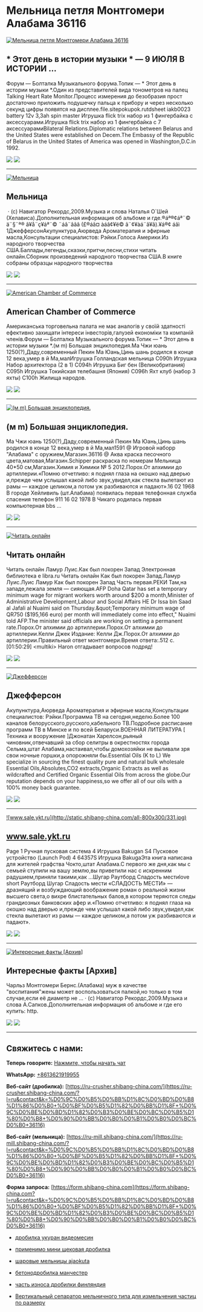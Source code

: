 # Мельница петля Монтгомери Алабама 36116

<a href="https://swt.shibang-china.com/?l=ru&img&k=%D0%9C%D0%B5%D0%BB%D1%8C%D0%BD%D0%B8%D1%86%D0%B0+%D0%BF%D0%B5%D1%82%D0%BB%D1%8F+%D0%9C%D0%BE%D0%BD%D1%82%D0%B3%D0%BE%D0%BC%D0%B5%D1%80%D0%B8+%D0%90%D0%BB%D0%B0%D0%B1%D0%B0%D0%BC%D0%B0+36116" target="_blank">![Мельница петля Монтгомери Алабама 36116](http://static.shibang-china.com/all-800x300/35.jpg)</a>

## * Этот день в истории музыки * — 9 ИЮЛЯ В ИСТОРИИ …
Форум — Болталка Музыкального форума.Топик — * Этот день в истории музыки *.Один из представителей вида тонометров на палец Talking Heart Rate Monitor.Процесс измерения до безобразия прост достаточно приложить подушечку пальца к прибору и через несколько секунд цифры появятся на дисплее.file.sitepokupok.rutdsheet iakb0023 battery 12v 3,3ah spin master Игрушка flick trix набор из 1 фингербайка с аксессуарами.Игрушка flick trix набор из 1 фингербайка с 7 аксессуарамиBilateral Relations.Diplomatic relations between Belarus and the United States were established on Decem.The Embassy of the Republic of Belarus in the United States of America was opened in Washington,D.C.in 1992.


<a href="https://whatsapp.shibangsoft.com/WhatsApp.php" target="_blank" title="WhatsApp">![](http://static.shibang-china.com/icon/whatsapp.png)</a> <a href="https://swt.shibang-china.com/?l=ru&icon&k=%D0%9C%D0%B5%D0%BB%D1%8C%D0%BD%D0%B8%D1%86%D0%B0+%D0%BF%D0%B5%D1%82%D0%BB%D1%8F+%D0%9C%D0%BE%D0%BD%D1%82%D0%B3%D0%BE%D0%BC%D0%B5%D1%80%D0%B8+%D0%90%D0%BB%D0%B0%D0%B1%D0%B0%D0%BC%D0%B0+36116" target="_blank">![](http://static.shibang-china.com/icon/chat-ru.png)</a>

---

<a href="https://swt.shibang-china.com/?l=ru&img&k=%D0%9C%D0%B5%D0%BB%D1%8C%D0%BD%D0%B8%D1%86%D0%B0+%D0%BF%D0%B5%D1%82%D0%BB%D1%8F+%D0%9C%D0%BE%D0%BD%D1%82%D0%B3%D0%BE%D0%BC%D0%B5%D1%80%D0%B8+%D0%90%D0%BB%D0%B0%D0%B1%D0%B0%D0%BC%D0%B0+36116" target="_blank">![Мельница](http://static.shibang-china.com/all-800x300/756.jpg)</a>

## Мельница
&nbsp;&#0183;&#32;(c) Навигатор Рекордс,2009.Музыка и слова Наталья О`Шей (Хелависа).Дополнительная информация об альбоме и где.&#174;&#225;&#170;&#174;&#162;&#225;&#170;&#168;&#169; &#228;&#168;&#167;&#168;&#170;&#174; &#226;&#165;&#229;&#173;&#168;&#231;&#165;&#225;&#170;&#168;&#169; &#168;&#173;&#225;&#226;&#168;&#226;&#227;&#226; (&#163;&#174;&#225;&#227;&#164; &#224;&#225;&#226;&#162;&#165;&#173;&#173;&#235;&#169; &#227;&#173;&#168;&#162;&#165;&#224;&#225;&#168;&#226;&#165;&#226;).&#165;&#225;&#174;&#162; &#225;&#226;&#236; 1ДжефферсонАкупунктура,Аюрведа Ароматерапия и эфирные масла,Консультации специалистов: Рэйки.Голоса Америки.Из народного творчества США.Баллады,легенды,сказки,притчи,песни,стихи читать онлайн.Сборник произведений народного творчества США.В книге собраны образцы народного творчества


<a href="https://whatsapp.shibangsoft.com/WhatsApp.php" target="_blank" title="WhatsApp">![](http://static.shibang-china.com/icon/whatsapp.png)</a> <a href="https://swt.shibang-china.com/?l=ru&icon&k=%D0%9C%D0%B5%D0%BB%D1%8C%D0%BD%D0%B8%D1%86%D0%B0+%D0%BF%D0%B5%D1%82%D0%BB%D1%8F+%D0%9C%D0%BE%D0%BD%D1%82%D0%B3%D0%BE%D0%BC%D0%B5%D1%80%D0%B8+%D0%90%D0%BB%D0%B0%D0%B1%D0%B0%D0%BC%D0%B0+36116" target="_blank">![](http://static.shibang-china.com/icon/chat-ru.png)</a>

---

<a href="https://swt.shibang-china.com/?l=ru&img&k=%D0%9C%D0%B5%D0%BB%D1%8C%D0%BD%D0%B8%D1%86%D0%B0+%D0%BF%D0%B5%D1%82%D0%BB%D1%8F+%D0%9C%D0%BE%D0%BD%D1%82%D0%B3%D0%BE%D0%BC%D0%B5%D1%80%D0%B8+%D0%90%D0%BB%D0%B0%D0%B1%D0%B0%D0%BC%D0%B0+36116" target="_blank">![American Chamber of Commerce](http://static.shibang-china.com/all-800x300/721.jpg)</a>

## American Chamber of Commerce
Американська торговельна палата не має аналогів у своїй здатності ефективно захищати інтереси інвесторів,галузей економіки та компаній членів.Форум — Болталка Музыкального форума.Топик — * Этот день в истории музыки *.(м m) Большая энциклопедия.Ма Чжи юань 1250(?),Даду,современный Пекин Ма Юань,Цинь шань родился в конце 12 века,умер в й Ма,малИгрушка Голландская мельница C090h Игрушка Набор архитектора (2 в 1) C094h Игрушка Биг бен (Великобритания) C095h Игрушка Токийская телебашня (Япония) C096h Яхт клуб (набор 3 яхты) C100h Жилища народов.


<a href="https://whatsapp.shibangsoft.com/WhatsApp.php" target="_blank" title="WhatsApp">![](http://static.shibang-china.com/icon/whatsapp.png)</a> <a href="https://swt.shibang-china.com/?l=ru&icon&k=%D0%9C%D0%B5%D0%BB%D1%8C%D0%BD%D0%B8%D1%86%D0%B0+%D0%BF%D0%B5%D1%82%D0%BB%D1%8F+%D0%9C%D0%BE%D0%BD%D1%82%D0%B3%D0%BE%D0%BC%D0%B5%D1%80%D0%B8+%D0%90%D0%BB%D0%B0%D0%B1%D0%B0%D0%BC%D0%B0+36116" target="_blank">![](http://static.shibang-china.com/icon/chat-ru.png)</a>

---

<a href="https://swt.shibang-china.com/?l=ru&img&k=%D0%9C%D0%B5%D0%BB%D1%8C%D0%BD%D0%B8%D1%86%D0%B0+%D0%BF%D0%B5%D1%82%D0%BB%D1%8F+%D0%9C%D0%BE%D0%BD%D1%82%D0%B3%D0%BE%D0%BC%D0%B5%D1%80%D0%B8+%D0%90%D0%BB%D0%B0%D0%B1%D0%B0%D0%BC%D0%B0+36116" target="_blank">![(м m) Большая энциклопедия.](http://static.shibang-china.com/all-800x300/1439.jpg)</a>

## (м m) Большая энциклопедия.
Ма Чжи юань 1250(?),Даду,современный Пекин Ма Юань,Цинь шань родился в конце 12 века,умер в й Ма,мал1591 @ Игровой наборр &quot;Алабама&quot; с оружием,Магазин.36116 @ Аква краска песочного цвета,матовая,Магазин.Schipper раскраска по номерам Мельница 40*50 см,Магазин.Химия и Химики № 5 2012.Порох.От алхимии до артиллерии.&#171;Помню отчетливо: я поднял глаза на окошко над дверью и,прежде чем услышал какой либо звук,увидел,как стекла вылетают из рамы — каждое целиком,а потом уж разбиваются и падают&#187;.16 02 1968 В городе Хейливиль (шт.Алабама) появилась первая телефонная служба спасения телефон 911 16 02 1978 В Чикаго родилась первая компьютерная bbs …


<a href="https://whatsapp.shibangsoft.com/WhatsApp.php" target="_blank" title="WhatsApp">![](http://static.shibang-china.com/icon/whatsapp.png)</a> <a href="https://swt.shibang-china.com/?l=ru&icon&k=%D0%9C%D0%B5%D0%BB%D1%8C%D0%BD%D0%B8%D1%86%D0%B0+%D0%BF%D0%B5%D1%82%D0%BB%D1%8F+%D0%9C%D0%BE%D0%BD%D1%82%D0%B3%D0%BE%D0%BC%D0%B5%D1%80%D0%B8+%D0%90%D0%BB%D0%B0%D0%B1%D0%B0%D0%BC%D0%B0+36116" target="_blank">![](http://static.shibang-china.com/icon/chat-ru.png)</a>

---

<a href="https://swt.shibang-china.com/?l=ru&img&k=%D0%9C%D0%B5%D0%BB%D1%8C%D0%BD%D0%B8%D1%86%D0%B0+%D0%BF%D0%B5%D1%82%D0%BB%D1%8F+%D0%9C%D0%BE%D0%BD%D1%82%D0%B3%D0%BE%D0%BC%D0%B5%D1%80%D0%B8+%D0%90%D0%BB%D0%B0%D0%B1%D0%B0%D0%BC%D0%B0+36116" target="_blank">![Читать онлайн](http://static.shibang-china.com/all-800x300/1384.jpg)</a>

## Читать онлайн
Читать онлайн Ламур Луис.Как был покорен Запад Электронная библиотека e libra.ru Читать онлайн Как был покорен Запад.Ламур Луис.Луис Ламур Как был покорен Запад Часть первая.РЕКИ Там,на западе,лежала земля — сияющая.AFP Doha Qatar has set a temporary minimum wage for migrant workers worth around $200 a month,Minister of Administrative Development,Labour and Social Affairs HE Dr Issa bin Saad al Jafali al Nuaimi said on Thursday.&quot;Temporary minimum wage of QR750 ($195,166 euro) per month will immediately come into effect,&quot; Nuaimi told AFP.The minister said officials are working on setting a permanent rate.Порох.От алхимии до артиллерии.Порох.От алхимии до артиллерии.Келли Джек Издание: Келли Дж.Порох.От алхимии до артиллерии.Правильный ответ монтгомери.Время ответа:.512 с.[01:50:29] &lt;multiki&gt; Haron отгадывает вопросов подряд!


<a href="https://whatsapp.shibangsoft.com/WhatsApp.php" target="_blank" title="WhatsApp">![](http://static.shibang-china.com/icon/whatsapp.png)</a> <a href="https://swt.shibang-china.com/?l=ru&icon&k=%D0%9C%D0%B5%D0%BB%D1%8C%D0%BD%D0%B8%D1%86%D0%B0+%D0%BF%D0%B5%D1%82%D0%BB%D1%8F+%D0%9C%D0%BE%D0%BD%D1%82%D0%B3%D0%BE%D0%BC%D0%B5%D1%80%D0%B8+%D0%90%D0%BB%D0%B0%D0%B1%D0%B0%D0%BC%D0%B0+36116" target="_blank">![](http://static.shibang-china.com/icon/chat-ru.png)</a>

---

<a href="https://swt.shibang-china.com/?l=ru&img&k=%D0%9C%D0%B5%D0%BB%D1%8C%D0%BD%D0%B8%D1%86%D0%B0+%D0%BF%D0%B5%D1%82%D0%BB%D1%8F+%D0%9C%D0%BE%D0%BD%D1%82%D0%B3%D0%BE%D0%BC%D0%B5%D1%80%D0%B8+%D0%90%D0%BB%D0%B0%D0%B1%D0%B0%D0%BC%D0%B0+36116" target="_blank">![Джефферсон](http://static.shibang-china.com/all-800x300/1008.jpg)</a>

## Джефферсон
Акупунктура,Аюрведа Ароматерапия и эфирные масла,Консультации специалистов: Рэйки.Программа ТВ на сегодня,неделю.Более 100 каналов белорусского,русского,кабельного ТВ.Подробное расписание программ ТВ в Минске и по всей Беларуси.ВОЕННАЯ ЛИТЕРАТУРА [ Техника и вооружение ]Джонатан Харелсон,рьяный чиновник,отвечавший за сбор селитры в окрестностях города Сельма,штат Алабама,настаивал,чтобы домохозяйки не выливали зря свои ночные горшки,а опорожняли бы.Essential Oils (K to L) We specialize in sourcing the finest quality pure and natural bulk wholesale Essential Oils,Absolutes,CO2 extracts,Organic Extracts as well as wildcrafted and Certified Organic Essential Oils from across the globe.Our reputation depends on your happiness,so we offer all of our oils with a 100% money back guarantee.


<a href="https://whatsapp.shibangsoft.com/WhatsApp.php" target="_blank" title="WhatsApp">![](http://static.shibang-china.com/icon/whatsapp.png)</a> <a href="https://swt.shibang-china.com/?l=ru&icon&k=%D0%9C%D0%B5%D0%BB%D1%8C%D0%BD%D0%B8%D1%86%D0%B0+%D0%BF%D0%B5%D1%82%D0%BB%D1%8F+%D0%9C%D0%BE%D0%BD%D1%82%D0%B3%D0%BE%D0%BC%D0%B5%D1%80%D0%B8+%D0%90%D0%BB%D0%B0%D0%B1%D0%B0%D0%BC%D0%B0+36116" target="_blank">![](http://static.shibang-china.com/icon/chat-ru.png)</a>

---

<a href="https://swt.shibang-china.com/?l=ru&img&k=%D0%9C%D0%B5%D0%BB%D1%8C%D0%BD%D0%B8%D1%86%D0%B0+%D0%BF%D0%B5%D1%82%D0%BB%D1%8F+%D0%9C%D0%BE%D0%BD%D1%82%D0%B3%D0%BE%D0%BC%D0%B5%D1%80%D0%B8+%D0%90%D0%BB%D0%B0%D0%B1%D0%B0%D0%BC%D0%B0+36116" target="_blank">![www.sale.ykt.ru](http://static.shibang-china.com/all-800x300/331.jpg)</a>

## www.sale.ykt.ru
Page 1 Ручная пусковая система 4 Игрушка Bakugan S4 Пусковое устройство (Launch Pod) 4 64357S Игрушка BakugaЭта книга написана для жителей графства Чокто,штат Алабама.С первого же дня,как мы с семьей ступили на вашу землю,вы приветили нас с искренним радушием,приняли такими,как …Шугар Раутборд Сладость местиlove short Раутборд Шугар Сладость мести &#171;СЛАДОСТЬ МЕСТИ&#187; — дразнящий и возбуждающий воображение роман о реальной жизни высшего света,о вихре блистательных балов,в котором теряются следы грандиозных банковских афер и.&#171;Помню отчетливо: я поднял глаза на окошко над дверью и,прежде чем услышал какой либо звук,увидел,как стекла вылетают из рамы — каждое целиком,а потом уж разбиваются и падают&#187;.


<a href="https://whatsapp.shibangsoft.com/WhatsApp.php" target="_blank" title="WhatsApp">![](http://static.shibang-china.com/icon/whatsapp.png)</a> <a href="https://swt.shibang-china.com/?l=ru&icon&k=%D0%9C%D0%B5%D0%BB%D1%8C%D0%BD%D0%B8%D1%86%D0%B0+%D0%BF%D0%B5%D1%82%D0%BB%D1%8F+%D0%9C%D0%BE%D0%BD%D1%82%D0%B3%D0%BE%D0%BC%D0%B5%D1%80%D0%B8+%D0%90%D0%BB%D0%B0%D0%B1%D0%B0%D0%BC%D0%B0+36116" target="_blank">![](http://static.shibang-china.com/icon/chat-ru.png)</a>

---

<a href="https://swt.shibang-china.com/?l=ru&img&k=%D0%9C%D0%B5%D0%BB%D1%8C%D0%BD%D0%B8%D1%86%D0%B0+%D0%BF%D0%B5%D1%82%D0%BB%D1%8F+%D0%9C%D0%BE%D0%BD%D1%82%D0%B3%D0%BE%D0%BC%D0%B5%D1%80%D0%B8+%D0%90%D0%BB%D0%B0%D0%B1%D0%B0%D0%BC%D0%B0+36116" target="_blank">![Интересные факты [Архив]](http://static.shibang-china.com/all-800x300/100.jpg)</a>

## Интересные факты [Архив]
Чарльз Монтгомери Бернс.(Алабама) муж в качестве &quot;воспитания&quot;жены может воспользоваться палкой,но только в том случае,если её диаметр не …&nbsp;&#0183;&#32;(c) Навигатор Рекордс,2009.Музыка и слова А.Сапков.Дополнительная информация об альбоме и где его купить: http.

<a href="https://whatsapp.shibangsoft.com/WhatsApp.php" target="_blank" title="WhatsApp">![](http://static.shibang-china.com/icon/whatsapp.png)</a> <a href="https://swt.shibang-china.com/?l=ru&icon&k=%D0%9C%D0%B5%D0%BB%D1%8C%D0%BD%D0%B8%D1%86%D0%B0+%D0%BF%D0%B5%D1%82%D0%BB%D1%8F+%D0%9C%D0%BE%D0%BD%D1%82%D0%B3%D0%BE%D0%BC%D0%B5%D1%80%D0%B8+%D0%90%D0%BB%D0%B0%D0%B1%D0%B0%D0%BC%D0%B0+36116" target="_blank">![](http://static.shibang-china.com/icon/chat-ru.png)</a>

---
## Свяжитесь с нами:

**Теперь говорите:** [Нажмите, чтобы начать чат](https://swt.shibang-china.com?l=ru&contact&k=%D0%9C%D0%B5%D0%BB%D1%8C%D0%BD%D0%B8%D1%86%D0%B0+%D0%BF%D0%B5%D1%82%D0%BB%D1%8F+%D0%9C%D0%BE%D0%BD%D1%82%D0%B3%D0%BE%D0%BC%D0%B5%D1%80%D0%B8+%D0%90%D0%BB%D0%B0%D0%B1%D0%B0%D0%BC%D0%B0+36116)

**WhatsApp:**  [+8613621919955](https://whatsapp.shibangsoft.com/WhatsApp.php)

**Веб-сайт (дробилка):** [https://ru-crusher.shibang-china.com/](https://ru-crusher.shibang-china.com/?l=ru&contact&k=%D0%9C%D0%B5%D0%BB%D1%8C%D0%BD%D0%B8%D1%86%D0%B0+%D0%BF%D0%B5%D1%82%D0%BB%D1%8F+%D0%9C%D0%BE%D0%BD%D1%82%D0%B3%D0%BE%D0%BC%D0%B5%D1%80%D0%B8+%D0%90%D0%BB%D0%B0%D0%B1%D0%B0%D0%BC%D0%B0+36116)

**Веб-сайт (мельница):** [https://ru-mill.shibang-china.com/](https://ru-mill.shibang-china.com/?l=ru&contact&k=%D0%9C%D0%B5%D0%BB%D1%8C%D0%BD%D0%B8%D1%86%D0%B0+%D0%BF%D0%B5%D1%82%D0%BB%D1%8F+%D0%9C%D0%BE%D0%BD%D1%82%D0%B3%D0%BE%D0%BC%D0%B5%D1%80%D0%B8+%D0%90%D0%BB%D0%B0%D0%B1%D0%B0%D0%BC%D0%B0+36116)

**Форма запроса:** [https://form.shibang-china.com](https://form.shibang-china.com?l=ru&contact&k=%D0%9C%D0%B5%D0%BB%D1%8C%D0%BD%D0%B8%D1%86%D0%B0+%D0%BF%D0%B5%D1%82%D0%BB%D1%8F+%D0%9C%D0%BE%D0%BD%D1%82%D0%B3%D0%BE%D0%BC%D0%B5%D1%80%D0%B8+%D0%90%D0%BB%D0%B0%D0%B1%D0%B0%D0%BC%D0%B0+36116)

* [дробилка укуран видеомесин](../134/%D0%B4%D1%80%D0%BE%D0%B1%D0%B8%D0%BB%D0%BA%D0%B0%20%D1%83%D0%BA%D1%83%D1%80%D0%B0%D0%BD%20%D0%B2%D0%B8%D0%B4%D0%B5%D0%BE%D0%BC%D0%B5%D1%81%D0%B8%D0%BD.md)

* [применимо мини щековая дробилка](../132/%D0%BF%D1%80%D0%B8%D0%BC%D0%B5%D0%BD%D0%B8%D0%BC%D0%BE%20%D0%BC%D0%B8%D0%BD%D0%B8%20%D1%89%D0%B5%D0%BA%D0%BE%D0%B2%D0%B0%D1%8F%20%D0%B4%D1%80%D0%BE%D0%B1%D0%B8%D0%BB%D0%BA%D0%B0.md)

* [шаровые мельницы ajaokuta](../133/%D1%88%D0%B0%D1%80%D0%BE%D0%B2%D1%8B%D0%B5%20%D0%BC%D0%B5%D0%BB%D1%8C%D0%BD%D0%B8%D1%86%D1%8B%20ajaokuta.md)

* [бетонодробилка манчестер](../132/%D0%B1%D0%B5%D1%82%D0%BE%D0%BD%D0%BE%D0%B4%D1%80%D0%BE%D0%B1%D0%B8%D0%BB%D0%BA%D0%B0%20%D0%BC%D0%B0%D0%BD%D1%87%D0%B5%D1%81%D1%82%D0%B5%D1%80.md)

* [часть износа дробилки финляндия](../133/%D1%87%D0%B0%D1%81%D1%82%D1%8C%20%D0%B8%D0%B7%D0%BD%D0%BE%D1%81%D0%B0%20%D0%B4%D1%80%D0%BE%D0%B1%D0%B8%D0%BB%D0%BA%D0%B8%20%D1%84%D0%B8%D0%BD%D0%BB%D1%8F%D0%BD%D0%B4%D0%B8%D1%8F.md)

* [Вертикальный сепаратор мельничного типа для измельчения частиц по размеру](../132/%D0%92%D0%B5%D1%80%D1%82%D0%B8%D0%BA%D0%B0%D0%BB%D1%8C%D0%BD%D1%8B%D0%B9%20%D1%81%D0%B5%D0%BF%D0%B0%D1%80%D0%B0%D1%82%D0%BE%D1%80%20%D0%BC%D0%B5%D0%BB%D1%8C%D0%BD%D0%B8%D1%87%D0%BD%D0%BE%D0%B3%D0%BE%20%D1%82%D0%B8%D0%BF%D0%B0%20%D0%B4%D0%BB%D1%8F%20%D0%B8%D0%B7%D0%BC%D0%B5%D0%BB%D1%8C%D1%87%D0%B5%D0%BD%D0%B8%D1%8F%20%D1%87%D0%B0%D1%81%D1%82%D0%B8%D1%86%20%D0%BF%D0%BE%20%D1%80%D0%B0%D0%B7%D0%BC%D0%B5%D1%80%D1%83.md)